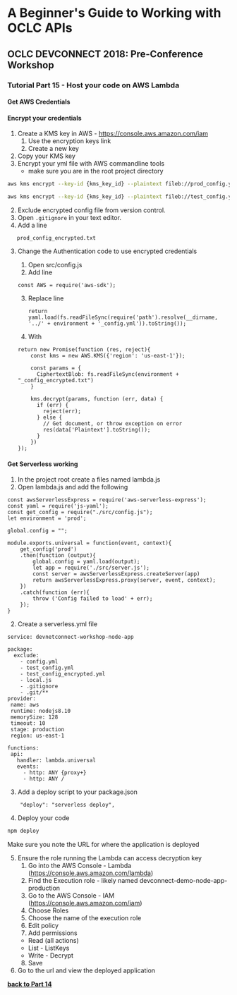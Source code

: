 # A Beginner's Guide to Working with OCLC APIs
## OCLC DEVCONNECT 2018: Pre-Conference Workshop
### Tutorial Part 15 - Host your code on AWS Lambda

#### Get AWS Credentials

#### Encrypt your credentials
1. Create a KMS key in AWS - https://console.aws.amazon.com/iam
    1. Use the encryption keys link
    2. Create a new key
2. Copy your KMS key
3. Encrypt your yml file with AWS commandline tools
    - make sure you are in the root project directory

```bash
aws kms encrypt --key-id {kms_key_id} --plaintext fileb://prod_config.yml --output text --query CiphertextBlob --output text | base64 -D > prod_config_encrypted.txt

aws kms encrypt --key-id {kms_key_id} --plaintext fileb://test_config.yml --output text --query CiphertextBlob --output text | base64 -D > test_config_encrypted.txt
```

2. Exclude encrypted config file from version control.
 1. Open `.gitignore` in your text editor.
 2. Add a line
 ```
    prod_config_encrypted.txt
 ```

3. Change the Authentication code to use encrypted credentials
    1. Open src/config.js
    2. Add line 
    ```
    const AWS = require('aws-sdk');
    ```
    
    3. Replace line
        ```
        return yaml.load(fs.readFileSync(require('path').resolve(__dirname, '../' + environment + '_config.yml')).toString());
        ```
    4. With
    ```
    return new Promise(function (res, reject){
        const kms = new AWS.KMS({'region': 'us-east-1'});
    
        const params = {
          CiphertextBlob: fs.readFileSync(environment + "_config_encrypted.txt")
        }
    
        kms.decrypt(params, function (err, data) {
          if (err) {
            reject(err);
          } else {
            // Get document, or throw exception on error
            res(data['Plaintext'].toString());
          }
        })
    });
    ```

#### Get Serverless working
1. In the project root create a files named lambda.js
2. Open lambda.js and add the following
```
const awsServerlessExpress = require('aws-serverless-express');
const yaml = require('js-yaml');
const get_config = require("./src/config.js");
let environment = 'prod';

global.config = "";

module.exports.universal = function(event, context){
    get_config('prod')
    .then(function (output){
        global.config = yaml.load(output);
        let app = require('./src/server.js');       
        const server = awsServerlessExpress.createServer(app)
        return awsServerlessExpress.proxy(server, event, context);
    })
    .catch(function (err){
        throw ('Config failed to load' + err);
    });
}
```

2. Create a serverless.yml file

```
service: devnetconnect-workshop-node-app

package:
  exclude:
    - config.yml
    - test_config.yml
    - test_config_encrypted.yml
    - local.js
    - .gitignore
    - .git/**
provider:
 name: aws
 runtime: nodejs8.10
 memorySize: 128
 timeout: 10
 stage: production
 region: us-east-1

functions:
 api:
   handler: lambda.universal
   events:
     - http: ANY {proxy+}
     - http: ANY /
```

3. Add a deploy script to your package.json
```
    "deploy": "serverless deploy",
```

4. Deploy your code
```bash
npm deploy
```
Make sure you note the URL for where the application is deployed

5. Ensure the role running the Lambda can access decryption key
    1. Go into the AWS Console - Lambda (https://console.aws.amazon.com/lambda)
    2. Find the Execution role - likely named devconnect-demo-node-app-production
    3. Go to the AWS Console - IAM (https://console.aws.amazon.com/iam)
    4. Choose Roles
    5. Choose the name of the execution role
    6. Edit policy
    7. Add permissions
    - Read (all actions)
    - List - ListKeys
    - Write - Decrypt
    8. Save
6. Go to the url and view the deployed application
     

**[back to Part 14](tutorial-14.md)**